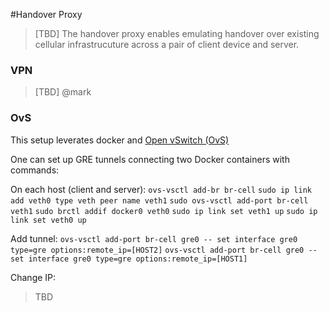 #Handover Proxy

>  [TBD] The handover proxy enables emulating handover over existing cellular infrastrucuture across a pair of client device and server.

### VPN 

> [TBD] @mark

### OvS

This setup leverates docker and [Open vSwitch (OvS)](https://github.com/openvswitch/ovs)

One can set up GRE tunnels connecting two Docker containers with commands:

On each host (client and server):
`ovs-vsctl add-br br-cell`
`sudo ip link add veth0 type veth peer name veth1`
`sudo ovs-vsctl add-port br-cell veth1`
`sudo brctl addif docker0 veth0`
`sudo ip link set veth1 up`
`sudo ip link set veth0 up`

Add tunnel:
`ovs-vsctl add-port br-cell gre0 -- set interface gre0 type=gre options:remote_ip=[HOST2]`
`ovs-vsctl add-port br-cell gre0 -- set interface gre0 type=gre options:remote_ip=[HOST1]`

Change IP:

> TBD









